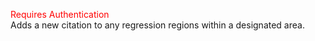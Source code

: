 <span style="color:red">Requires Authentication</span>     
Adds a new citation to any regression regions within a designated area.
